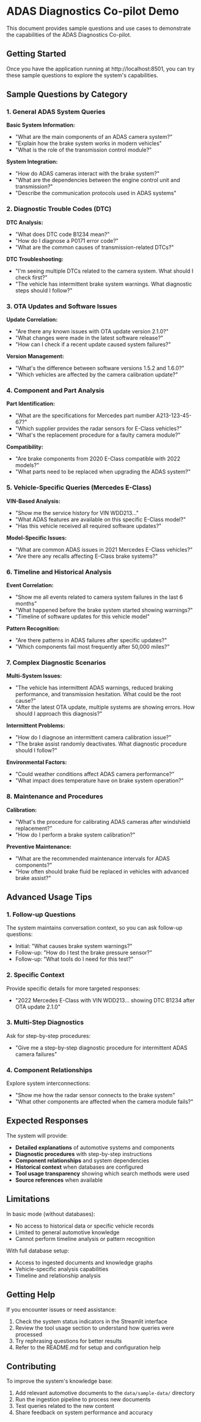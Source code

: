 # ADAS Diagnostics Co-pilot Demo

This document provides sample questions and use cases to demonstrate the capabilities of the ADAS Diagnostics Co-pilot.

## Getting Started

Once you have the application running at http://localhost:8501, you can try these sample questions to explore the system's capabilities.

## Sample Questions by Category

### 1. General ADAS System Queries

**Basic System Information:**
- "What are the main components of an ADAS camera system?"
- "Explain how the brake system works in modern vehicles"
- "What is the role of the transmission control module?"

**System Integration:**
- "How do ADAS cameras interact with the brake system?"
- "What are the dependencies between the engine control unit and transmission?"
- "Describe the communication protocols used in ADAS systems"

### 2. Diagnostic Trouble Codes (DTC)

**DTC Analysis:**
- "What does DTC code B1234 mean?"
- "How do I diagnose a P0171 error code?"
- "What are the common causes of transmission-related DTCs?"

**DTC Troubleshooting:**
- "I'm seeing multiple DTCs related to the camera system. What should I check first?"
- "The vehicle has intermittent brake system warnings. What diagnostic steps should I follow?"

### 3. OTA Updates and Software Issues

**Update Correlation:**
- "Are there any known issues with OTA update version 2.1.0?"
- "What changes were made in the latest software release?"
- "How can I check if a recent update caused system failures?"

**Version Management:**
- "What's the difference between software versions 1.5.2 and 1.6.0?"
- "Which vehicles are affected by the camera calibration update?"

### 4. Component and Part Analysis

**Part Identification:**
- "What are the specifications for Mercedes part number A213-123-45-67?"
- "Which supplier provides the radar sensors for E-Class vehicles?"
- "What's the replacement procedure for a faulty camera module?"

**Compatibility:**
- "Are brake components from 2020 E-Class compatible with 2022 models?"
- "What parts need to be replaced when upgrading the ADAS system?"

### 5. Vehicle-Specific Queries (Mercedes E-Class)

**VIN-Based Analysis:**
- "Show me the service history for VIN WDD213..."
- "What ADAS features are available on this specific E-Class model?"
- "Has this vehicle received all required software updates?"

**Model-Specific Issues:**
- "What are common ADAS issues in 2021 Mercedes E-Class vehicles?"
- "Are there any recalls affecting E-Class brake systems?"

### 6. Timeline and Historical Analysis

**Event Correlation:**
- "Show me all events related to camera system failures in the last 6 months"
- "What happened before the brake system started showing warnings?"
- "Timeline of software updates for this vehicle model"

**Pattern Recognition:**
- "Are there patterns in ADAS failures after specific updates?"
- "Which components fail most frequently after 50,000 miles?"

### 7. Complex Diagnostic Scenarios

**Multi-System Issues:**
- "The vehicle has intermittent ADAS warnings, reduced braking performance, and transmission hesitation. What could be the root cause?"
- "After the latest OTA update, multiple systems are showing errors. How should I approach this diagnosis?"

**Intermittent Problems:**
- "How do I diagnose an intermittent camera calibration issue?"
- "The brake assist randomly deactivates. What diagnostic procedure should I follow?"

**Environmental Factors:**
- "Could weather conditions affect ADAS camera performance?"
- "What impact does temperature have on brake system operation?"

### 8. Maintenance and Procedures

**Calibration:**
- "What's the procedure for calibrating ADAS cameras after windshield replacement?"
- "How do I perform a brake system calibration?"

**Preventive Maintenance:**
- "What are the recommended maintenance intervals for ADAS components?"
- "How often should brake fluid be replaced in vehicles with advanced brake assist?"

## Advanced Usage Tips

### 1. Follow-up Questions
The system maintains conversation context, so you can ask follow-up questions:
- Initial: "What causes brake system warnings?"
- Follow-up: "How do I test the brake pressure sensor?"
- Follow-up: "What tools do I need for this test?"

### 2. Specific Context
Provide specific details for more targeted responses:
- "2022 Mercedes E-Class with VIN WDD213... showing DTC B1234 after OTA update 2.1.0"

### 3. Multi-Step Diagnostics
Ask for step-by-step procedures:
- "Give me a step-by-step diagnostic procedure for intermittent ADAS camera failures"

### 4. Component Relationships
Explore system interconnections:
- "Show me how the radar sensor connects to the brake system"
- "What other components are affected when the camera module fails?"

## Expected Responses

The system will provide:
- **Detailed explanations** of automotive systems and components
- **Diagnostic procedures** with step-by-step instructions
- **Component relationships** and system dependencies
- **Historical context** when databases are configured
- **Tool usage transparency** showing which search methods were used
- **Source references** when available

## Limitations

In basic mode (without databases):
- No access to historical data or specific vehicle records
- Limited to general automotive knowledge
- Cannot perform timeline analysis or pattern recognition

With full database setup:
- Access to ingested documents and knowledge graphs
- Vehicle-specific analysis capabilities
- Timeline and relationship analysis

## Getting Help

If you encounter issues or need assistance:
1. Check the system status indicators in the Streamlit interface
2. Review the tool usage section to understand how queries were processed
3. Try rephrasing questions for better results
4. Refer to the README.md for setup and configuration help

## Contributing

To improve the system's knowledge base:
1. Add relevant automotive documents to the `data/sample-data/` directory
2. Run the ingestion pipeline to process new documents
3. Test queries related to the new content
4. Share feedback on system performance and accuracy
